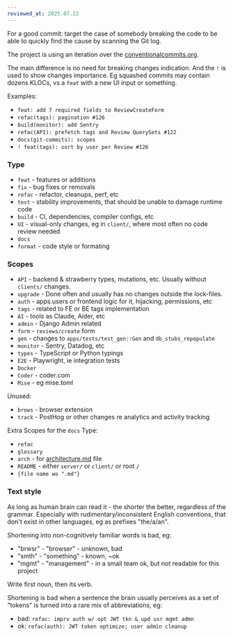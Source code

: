 ```yaml
---
reviewed_at: 2025.07.22
---
```


For a good commit: target the case of somebody breaking the code to be able to quickly find the cause by scanning the Git log.

The project is using an iteration over the [conventionalcommits.org](https://www.conventionalcommits.org).

The main difference is no need for breaking changes indication. And the `!` is used to show changes importance. Eg squashed commits may contain dozens KLOCs, vs a `feat` with a new UI input or something.

Examples:
- `feat: add 7 required fields to ReviewCreateForm`
- `refac(tags): pagination #126`
- `build(monitor): add Sentry`
- `refac(API): prefetch tags and Review QuerySets #122`
- `docs(git-commits): scopes`
- `! feat(tags): sort by user per Review #126`

### Type

- `feat` - features or additions
- `fix` - bug fixes or removals
- `refac` - refactor, cleanups, perf, etc
- `test` - stability improvements, that should be unable to damage runtime code
- `build` - CI, dependencies, compiler configs, etc
- `UI` - visual-only changes, eg in `client/`, where most often no code review needed
- `docs`
- `format` - code style or formating

### Scopes

- `API` - backend & strawberry types, mutations, etc. Usually without `clients/` changes.
- `upgrade` - Done often and usually has no changes outside the lock-files.
- `auth` - apps.users or frontend logic for it, hijacking, permissions, etc
- `tags` - related to FE or BE tags implementation
- `AI` - tools as Claude, Aider, etc
- `admin` - Django Admin related
- `form` - `reviews/create` form
- `gen` - changes to `apps/tests/test_gen::Gen` and `db_stubs_repopulate`
- `monitor` - Sentry, Datadog, etc
- `types` - TypeScript or Python typings
- `E2E` - Playwright, ie integration tests
- `Docker`
- `Coder` - coder.com
- `Mise` - eg mise.toml

Unused:
- `brows` - browser extension
- `track` - PostHog or other changes re analytics and activity tracking

Extra Scopes for the `docs` Type:
- `refac`
- `glossary`
- `arch` - for [architecture.md](/docs/architecture.md) file
- `README` - either `server/` or `client/` or root `/`
- `{file name wo ".md"}`

### Text style

As long as human brain can read it - the shorter the better, regardless of the grammar. Especially with rudimentary/inconsistent English conventions, that don't exist in other languages, eg as prefixes "the/a/an".

Shortening into non-cognitively familiar words is bad, eg:
- "brwsr" - "browser" - unknown, bad
- "smth" - "something" - known, ~ok
- "mgmt" - "management" - in a small team ok, but not readable for this project

Write first noun, then its verb.

Shortening is bad when a sentence the brain usually perceives as a set of "tokens" is turned into a rare mix of abbreviations, eg:
- bad: `refac: imprv auth w/ opt JWT tkn & upd usr mgmt admn`
- ok: `refac(auth): JWT token optimize; user admin cleanup`
